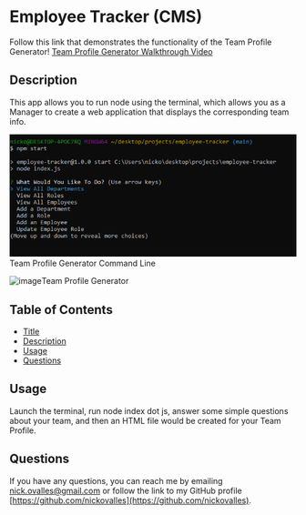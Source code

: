 # Employee Tracker (CMS)

  Follow this link that demonstrates the functionality of the Team Profile Generator! [Team Profile Generator Walkthrough Video](https://drive.google.com/file/d/1ijlFSafIbYnxTbBJ7C0MvnlUkS59gQHV/view) 

  ## Description
  This app allows you to run node using the terminal, which allows you as a Manager to create a web application that displays the corresponding team info.

  ![image](/assets/images/app.PNG)Team Profile Generator Command Line


  ![image](/assets/images/screenshot.PNG)Team Profile Generator
  
  ## Table of Contents
  
  * [Title](#title)
  * [Description](#description)
  * [Usage](#usage)
  * [Questions](#questions)
 
  ## Usage
  Launch the terminal, run node index dot js, answer some simple questions about your team, and then an HTML file would be created for your Team Profile. 

  ## Questions
  If you have any questions, you can reach me by emailing [nick.ovalles@gmail.com](mailto:nick.ovalles@gmail.com) or follow the link to my GitHub profile [https://github.com/nickovalles](https://github.com/nickovalles).